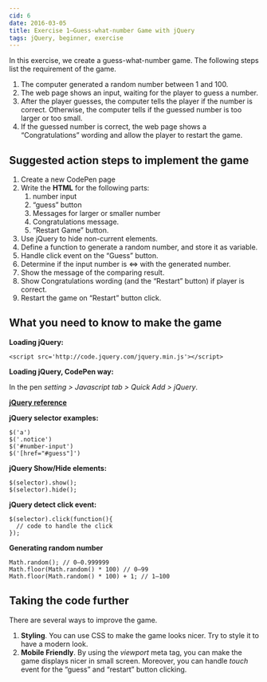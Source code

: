 ```yaml
---
cid: 6
date: 2016-03-05
title: Exercise 1—Guess-what-number Game with jQuery
tags: jQuery, beginner, exercise
---
```


In this exercise, we create a guess-what-number game. The following steps list the requirement of the game.

1. The computer generated a random number between 1 and 100.
2. The web page shows an input, waiting for the player to guess a number.
3. After the player guesses, the computer tells the player if the number is correct. Otherwise, the computer tells if the guessed number is too larger or too small.
4. If the guessed number is correct, the web page shows a “Congratulations” wording and allow the player to restart the game.

## Suggested action steps to implement the game

1. Create a new CodePen page
2. Write the **HTML** for the following parts:
	1. number input
	2. “guess” button
	3. Messages for larger or smaller number
	4. Congratulations message.
	5. “Restart Game” button.
3. Use jQuery to hide non-current elements.
4. Define a function to generate a random number, and store it as variable.
5. Handle click event on the “Guess” button.
6. Determine if the input number is <=> with the generated number.
7. Show the message of the comparing result.
8. Show Congratulations wording (and the “Restart” button) if player is correct.
9. Restart the game on “Restart” button click.

## What you need to know to make the game

**Loading jQuery:**

~~~
<script src='http://code.jquery.com/jquery.min.js'></script>
~~~

**Loading jQuery, CodePen way:**

In the pen _setting \> Javascript tab \> Quick Add \> jQuery_.

**[jQuery reference](http://api.jquery.com)**

**jQuery selector examples:**

~~~
$('a')
$('.notice')
$('#number-input')
$('[href="#guess"]')
~~~

**jQuery Show/Hide elements:**

~~~
$(selector).show();
$(selector).hide();
~~~

**jQuery detect click event:**

~~~
$(selector).click(function(){
  // code to handle the click
});
~~~

**Generating random number**

~~~
Math.random(); // 0–0.999999
Math.floor(Math.random() * 100) // 0–99
Math.floor(Math.random() * 100) + 1; // 1–100
~~~

## Taking the code further

There are several ways to improve the game.

1. **Styling**. You can use CSS to make the game looks nicer. Try to style it to have a modern look.
2. **Mobile Friendly**. By using the _viewport_ meta tag, you can make the game displays nicer in small screen. Moreover, you can handle _touch_ event for the “guess” and “restart” button clicking.
